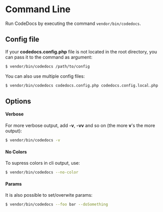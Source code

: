 # Command Line

Run CodeDocs by executing the command `vendor/bin/codedocs`.

## Config file

If your **codedocs.config.php** file is not located
in the root directory, you can pass it to the command as argument:

```bash
$ vendor/bin/codedocs /path/to/config
```

You can also use multiple config files:

```bash
$ vendor/bin/codedocs codedocs.config.php codedocs.config.local.php
```

## Options

#### Verbose

For more verbose output, add **-v**, **-vv** and so on (the more **v**'s the more output):

```bash
$ vendor/bin/codedocs -v
```


#### No Colors

To supress colors in cli output, use:

```bash
$ vendor/bin/codedocs --no-color
```


#### Params

It is also possible to set/overwite params:

```bash
$ vendor/bin/codedocs --foo bar --doSomething
```
